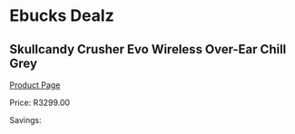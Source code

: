 
# Ebucks Dealz
## Skullcandy Crusher Evo Wireless Over-Ear Chill Grey
[Product Page](https://www.ebucks.com/web/shop/productSelected.do?prodId=1165837273&catId=1048640943)

Price: R3299.00

Savings: 


	